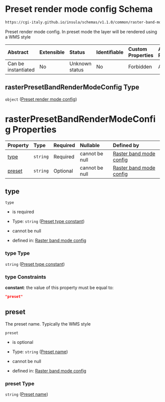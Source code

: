 # Preset render mode config Schema

```txt
https://cgi-italy.github.io/insula/schemas/v1.1.0/common/raster-band-mode-config.schema.json#/$defs/rasterPresetBandRenderModeConfig
```

Preset render mode config. In preset mode the layer will be rendered using a WMS style

| Abstract            | Extensible | Status         | Identifiable | Custom Properties | Additional Properties | Access Restrictions | Defined In                                                                                                         |
| :------------------ | :--------- | :------------- | :----------- | :---------------- | :-------------------- | :------------------ | :----------------------------------------------------------------------------------------------------------------- |
| Can be instantiated | No         | Unknown status | No           | Forbidden         | Allowed               | none                | [raster-band-mode-config.schema.json\*](schemas/common/raster-band-mode-config.schema.json) |

## rasterPresetBandRenderModeConfig Type

`object` ([Preset render mode config](raster-band-mode-config-defs-preset-render-mode-config.md))

# rasterPresetBandRenderModeConfig Properties

| Property          | Type     | Required | Nullable       | Defined by                                                                                                                                                                                                                                                                  |
| :---------------- | :------- | :------- | :------------- | :-------------------------------------------------------------------------------------------------------------------------------------------------------------------------------------------------------------------------------------------------------------------------- |
| [type](#type)     | `string` | Required | cannot be null | [Raster band mode config](raster-band-mode-config-defs-preset-render-mode-config-properties-preset-type-constant.md) |
| [preset](#preset) | `string` | Optional | cannot be null | [Raster band mode config](raster-band-mode-config-defs-preset-render-mode-config-properties-preset-name.md)        |

## type



`type`

* is required

* Type: `string` ([Preset type constant](raster-band-mode-config-defs-preset-render-mode-config-properties-preset-type-constant.md))

* cannot be null

* defined in: [Raster band mode config](raster-band-mode-config-defs-preset-render-mode-config-properties-preset-type-constant.md)

### type Type

`string` ([Preset type constant](raster-band-mode-config-defs-preset-render-mode-config-properties-preset-type-constant.md))

### type Constraints

**constant**: the value of this property must be equal to:

```json
"preset"
```

## preset

The preset name. Typically the WMS style

`preset`

* is optional

* Type: `string` ([Preset name](raster-band-mode-config-defs-preset-render-mode-config-properties-preset-name.md))

* cannot be null

* defined in: [Raster band mode config](raster-band-mode-config-defs-preset-render-mode-config-properties-preset-name.md)

### preset Type

`string` ([Preset name](raster-band-mode-config-defs-preset-render-mode-config-properties-preset-name.md))
